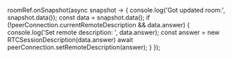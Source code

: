 roomRef.onSnapshot(async snapshot -> {
    console.log('Got updated room:', snapshot.data());
    const data = snapshot.data();
    if (!peerConnection.currentRemoteDescription && data.answer) {
        console.log('Set remote description: ', data.answer);
        const answer = new RTCSessionDescription(data.answer)
        await peerConnection.setRemoteDescription(answer);
    }
});
